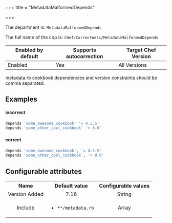 +++
title = "MetadataMalformedDepends"

+++

<!-- This content is automatically generated. See https://github.com/chef/chef-web-docs/blob/main/generated/README.md -->

The department is: `MetadataMalformedDepends`

The full name of the cop is: `Chef/Correctness/MetadataMalformedDepends`

| Enabled by default | Supports autocorrection | Target Chef Version |
| --- | --- | --- |
| Enabled | Yes | All Versions |

metadata.rb cookbook dependencies and version constraints should be comma separated.

## Examples


#### incorrect

```ruby
depends 'some_awesome_cookbook' '= 4.5.5'
depends 'some_other_cool_cookbook' '< 8.0'
```

#### correct

```ruby
depends 'some_awesome_cookbook', '= 4.5.5'
depends 'some_other_cool_cookbook', '< 8.0'
```

## Configurable attributes

<table>
<tbody><tr>
<th>Name</th>
<th>Default value</th>
<th>Configurable values</th>
</tr>
<tr>
<td style="text-align:center">Version Added</td>
<td style="text-align:center">7.16</td>
<td style="text-align:center">String</td>
</tr>
<tr><td style="text-align:center">Include</td>
<td style="text-align:center"><ul>
<li><code>**/metadata.rb</code></li>
</ul>
</td>
<td style="text-align:center">Array</td>
</tr></tbody></table>
